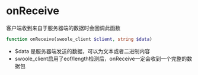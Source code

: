 # onReceive

客户端收到来自于服务器端的数据时会回调此函数

```php
function onReceive(swoole_client $client, string $data)
```

* $data 是服务器端发送的数据，可以为文本或者二进制内容
* swoole_client启用了eof/length检测后，onReceive一定会收到一个完整的数据包

